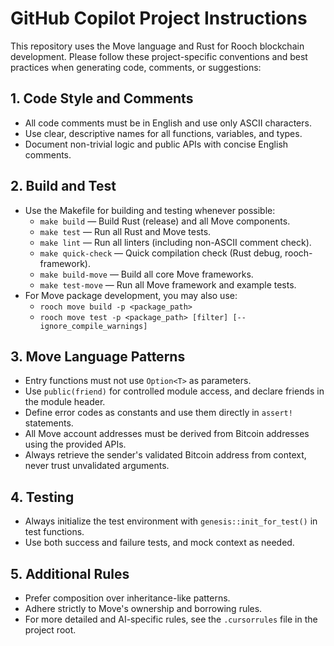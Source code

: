 # GitHub Copilot Project Instructions

This repository uses the Move language and Rust for Rooch blockchain development. Please follow these project-specific conventions and best practices when generating code, comments, or suggestions:

## 1. Code Style and Comments

- All code comments must be in English and use only ASCII characters.
- Use clear, descriptive names for all functions, variables, and types.
- Document non-trivial logic and public APIs with concise English comments.

## 2. Build and Test

- Use the Makefile for building and testing whenever possible:
  - `make build` — Build Rust (release) and all Move components.
  - `make test` — Run all Rust and Move tests.
  - `make lint` — Run all linters (including non-ASCII comment check).
  - `make quick-check` — Quick compilation check (Rust debug, rooch-framework).
  - `make build-move` — Build all core Move frameworks.
  - `make test-move` — Run all Move framework and example tests.
- For Move package development, you may also use:
  - `rooch move build -p <package_path>`
  - `rooch move test -p <package_path> [filter] [--ignore_compile_warnings]`

## 3. Move Language Patterns

- Entry functions must not use `Option<T>` as parameters.
- Use `public(friend)` for controlled module access, and declare friends in the module header.
- Define error codes as constants and use them directly in `assert!` statements.
- All Move account addresses must be derived from Bitcoin addresses using the provided APIs.
- Always retrieve the sender's validated Bitcoin address from context, never trust unvalidated arguments.

## 4. Testing

- Always initialize the test environment with `genesis::init_for_test()` in test functions.
- Use both success and failure tests, and mock context as needed.

## 5. Additional Rules

- Prefer composition over inheritance-like patterns.
- Adhere strictly to Move's ownership and borrowing rules.
- For more detailed and AI-specific rules, see the `.cursorrules` file in the project root.
